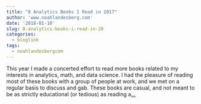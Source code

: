 ```yaml
---
title: "8 Analytics Books I Read in 2017"
author: 'www.noahlandesberg.com'
date: '2018-01-10'
slug: 8-analytics-books-i-read-in-20
categories:
  - bloglink
tags:
  - noahlandesbergcom
---
```


This year I made a concerted effort to read more books related to my interests in analytics, math, and data science. I had the pleasure of reading most of these books with a group of people at work, and we met on a regular basis to discuss and gab. These books are casual, and not meant to be as strictly educational (or tedious) as reading a[... <i class="fas fa-external-link-alt"></i>](https://noahlandesberg.com/post/8-analytics-books-i-read-in-2017/)

